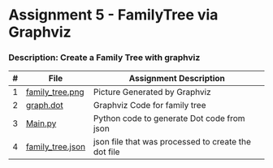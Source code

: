 # Assignment 5 - FamilyTree via Graphviz
### Description: Create a Family Tree with graphviz

|   #   |  File | Assignment Description |
| :---: | ----------- | ---------------------- |
| 1 | [family_tree.png](https://github.com/huyngo878/4883-SoftwareTools-Ngo/blob/main/Assignment/A05/family_tree.png) | Picture Generated by Graphviz |
|   2    |       [graph.dot](https://github.com/huyngo878/4883-SoftwareTools-Ngo/blob/main/Assignment/A05/graph.dot)     |          Graphviz Code for family tree               |
| 3 | [Main.py](https://github.com/huyngo878/4883-SoftwareTools-Ngo/blob/main/Assignment/A05/main.py)|  Python code to generate Dot code from json|
| 4 | [family_tree.json](https://github.com/huyngo878/4883-SoftwareTools-Ngo/blob/main/Assignment/A05/dwarf_family_tree.json)| json file that was processed to create the dot file |

